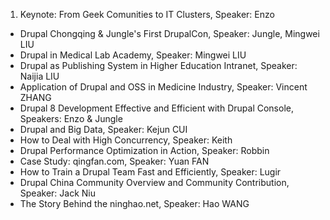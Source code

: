 1. Keynote: From Geek Comunities to IT Clusters, Speaker: Enzo
* Drupal Chongqing & Jungle's First DrupalCon, Speaker: Jungle, Mingwei LIU
* Drupal in Medical Lab Academy, Speaker: Mingwei LIU
* Drupal as Publishing System in Higher Education Intranet, Speaker: Naijia LIU
* Application of Drupal and OSS in Medicine Industry, Speaker: Vincent ZHANG
* Drupal 8 Development Effective and Efficient with Drupal Console, Speakers:  Enzo & Jungle
* Drupal and Big Data, Speaker:  Kejun CUI
* How to Deal with High Concurrency, Speaker: Keith
* Drupal Performance Optimization in Action, Speaker: Robbin
* Case Study: qingfan.com, Speaker: Yuan FAN
* How to Train a Drupal Team Fast and Efficiently, Speaker: Lugir
* Drupal China Community Overview and Community Contribution, Speaker: Jack Niu
* The Story Behind the ninghao.net, Speaker: Hao WANG
